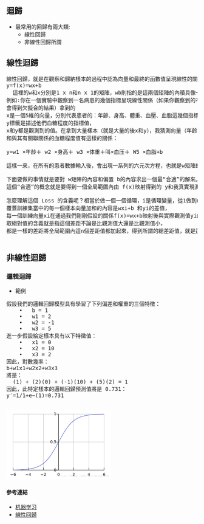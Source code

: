 ## 迴歸
* 最常用的回歸有兩大類:
    * 線性回歸
    * 非線性回歸所謂
## 線性迴歸
<pre>
線性回歸，就是在觀察和歸納樣本的過程中認為向量和最終的函數值呈現線性的關係而後設計這種關係為：
y=f(x)=wx+b
  這裡的w和x分別是1 x n和n x 1的矩陣，wb則指的是這兩個矩陣的內積具像一點說，
例如:你在一個實驗中觀察到一名病患的幾個指標呈現線性關係（如果你觀察到的不是線性關係而用線性模型來建模話，
會得到欠擬合的結果）拿到的
x是一個5維的向量，分別代表患者的：年齡、身高、體重、血壓、血脂這幾個指標值， 
y標籤是描述他們血糖程度的指標值， 
x和y都是觀測到的值。在拿到大量樣本（就是大量的後x和y），我猜測向量（年齡，身高，體重，血壓，血脂）
和與其有關聯關係的血糖程度值有這樣的關係：

y=w1 ×年龄＋ w2 ×身高＋ w3 ×体重＋叫×血压＋ W5 ×血脂+b

這樣一來，在所有的患者數據輸入後，會出現一系列的六元次方程，也就是w矩陣的內容和偏置b的內容。

下面要做的事情就是要對 w矩陣的內容和偏置 b的內容求出一個最“合適”的解來。
這個“合適”的概念就是要得到一個全局範圍內由 f(x)映射得到的 y和我真實現測到的那個 y的差距加和，寫出來是這種 方式：

怎麼理解這個 Loss 的含義呢？相當於做一個一個循環，i是循環變量，從1做到n，
覆蓋訓練集當中的每一個樣本向量加和的內容是wxi+b 和yi的差值，
每一個訓練向量xi在通過我們剛剛假設的關係f(x)=wx+b映射後與實際觀測值yi的差距值。
取絕對值的含義就是指這個差距不論是比觀測值大還是比觀測值小，
都是一樣的差距將全局範圍內這n個差距值都加起來，得到所謂的總差距值，就是這個Loss 的含義。

</pre>
## 非線性迴歸
### 邏輯迴歸
* 範例
<pre>
假設我們的邏輯回歸模型具有學習了下列偏差和權重的三個特徵：
    •	b = 1
    •	w1 = 2
    •	w2 = -1
    •	w3 = 5
進一步假設給定樣本具有以下特徵值：
    •	x1 = 0
    •	x2 = 10
    •	x3 = 2
因此，對數幾率：
b+w1x1+w2x2+w3x3
將是：
  (1) + (2)(0) + (-1)(10) + (5)(2) = 1
因此，此特定樣本的邏輯回歸預測值將是 0.731：
y′=1/1+e−(1)=0.731
 
</pre>
![Logistic regression](images/logistic.png)
#### 參考連結
* [机器学习](https://developers.google.com/machine-learning/crash-course/logistic-regression/calculating-a-probability?hl=zh-cn)
* [線性回歸](http://www1.pu.edu.tw/~hdchen/handout_bank/stat/94_4_stat_handout_08.pdf)
